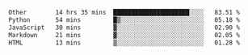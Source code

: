 <!--START_SECTION:waka-->

```txt
Other        14 hrs 35 mins  █████████████████████░░░░   83.51 %
Python       54 mins         █▒░░░░░░░░░░░░░░░░░░░░░░░   05.18 %
JavaScript   30 mins         ▓░░░░░░░░░░░░░░░░░░░░░░░░   02.90 %
Markdown     21 mins         ▓░░░░░░░░░░░░░░░░░░░░░░░░   02.05 %
HTML         13 mins         ▒░░░░░░░░░░░░░░░░░░░░░░░░   01.28 %
```

<!--END_SECTION:waka--> 
 
